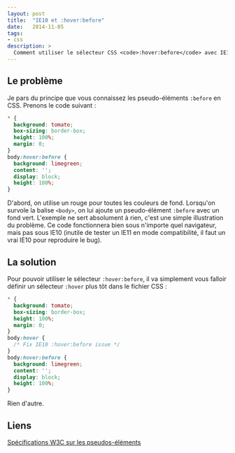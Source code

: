 ```yaml
---
layout: post
title:  "IE10 et :hover:before"
date:   2014-11-05
tags:
- css
description: >
  Comment utiliser le sélecteur CSS <code>:hover:before</code> avec IE10 ?
---
```


## Le problème

Je pars du principe que vous connaissez les pseudo-éléments `:before` en CSS.
Prenons le code suivant :

```css
* {
  background: tomato;
  box-sizing: border-box;
  height: 100%;
  margin: 0;
}
body:hover:before {
  background: limegreen;
  content: '';
  display: block;
  height: 100%;
}
```

D'abord, on utilise un rouge pour toutes les couleurs de fond. Lorsqu'on survole la balise `<body>`, on lui ajoute un pseudo-élément `:before` avec un fond vert. L'exemple ne sert absolument à rien, c'est une simple illustration du problème. Ce code fonctionnera bien sous n'importe quel navigateur, mais pas sous IE10 (inutile de tester un IE11 en mode compatibilité, il faut un vrai IE10 pour reproduire le bug).

## La solution

Pour pouvoir utiliser le sélecteur `:hover:before`, il va simplement vous falloir définir un sélecteur `:hover` plus tôt dans le fichier CSS :

```css
* {
  background: tomato;
  box-sizing: border-box;
  height: 100%;
  margin: 0;
}
body:hover {
  /* Fix IE10 :hover:before issue */
}
body:hover:before {
  background: limegreen;
  content: '';
  display: block;
  height: 100%;
}
````

Rien d'autre.

## Liens

[Spécifications W3C sur les pseudos-éléments](https://www.w3.org/TR/2011/REC-CSS2-20110607/selector.html#before-and-after)
